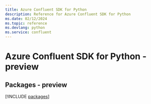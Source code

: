```yaml
---
title: Azure Confluent SDK for Python
description: Reference for Azure Confluent SDK for Python
ms.date: 02/12/2024
ms.topic: reference
ms.devlang: python
ms.service: confluent
---
```

# Azure Confluent SDK for Python - preview
## Packages - preview
[!INCLUDE [packages](confluent-index.md)]